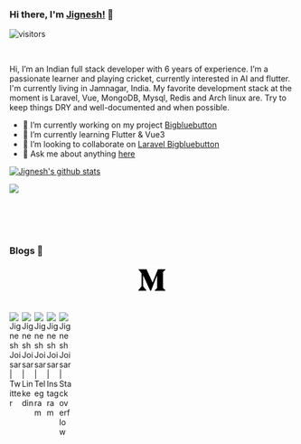 ### Hi there, I'm [Jignesh!](https://jigneshjoisar.web.app) 👋

 ![visitors](https://visitor-badge.laobi.icu/badge?page_id=joisarjignesh.joisarjignesh)

<br />

Hi, I’m an Indian full stack developer with 6 years of experience. I’m a passionate learner and playing cricket, currently interested in AI and flutter. I'm currently living in Jamnagar, India. My favorite development stack at the moment is Laravel, Vue, MongoDB, Mysql, Redis and Arch linux are. Try to keep things DRY and well-documented and when possible.

- 🔭 I’m currently working on my project [Bigbluebutton](https://github.com/joisarjignesh/bigbluebutton)
- 🌱 I’m currently learning Flutter & Vue3
- 👯 I’m looking to collaborate on [Laravel Bigbluebutton](https://github.com/joisarjignesh/bigbluebutton)
- 💬 Ask me about anything [here](https://github.com/joisarjignesh/joisarjignesh/issues)

[![Jignesh's github stats](https://github-readme-stats-vercel-6rkilqt92-joisarjignesh.vercel.app/api?username=joisarjignesh&show_icons=true&title_color=fff&icon_color=79ff97&text_color=9f9f9f&bg_color=151515)](https://jigneshjoisar.web.app/)

<a href="https://github.com/joisarjignesh/bigbluebutton">
  <img align="left" src="https://github-readme-stats-vercel-sand.vercel.app/api/pin/?username=joisarjignesh&repo=bigbluebutton&title_color=fff&icon_color=79ff97&text_color=9f9f9f&bg_color=151515" />
</a><br/>  

<br />
<br />
<br />
<br />

###  Blogs 🌱

<p align="center">
  <a href="https://medium.com/@joisarjignesh">
    <img src="https://github.com/joisarjignesh/joisarjignesh/blob/master/assets/icon/medium.svg">
  </a>  
</p>


<br/>
<a href="https://twitter.com/joisarjignesh">
  <img align="left" alt="Jignesh Joisar | Twitter" width="22px" src="https://cdn.jsdelivr.net/npm/simple-icons@v3/icons/twitter.svg" />
</a>
<a href="https://www.linkedin.com/in/joisarjignesh/">
  <img align="left" alt="Jignesh Joisar | Linkedin" width="22px" src="https://cdn.jsdelivr.net/npm/simple-icons@v3/icons/linkedin.svg" />
</a>
<a href="https://t.me/joisarjignesh">
  <img align="left" alt="Jignesh Joisar | Telegram" width="22px" src="https://cdn.jsdelivr.net/npm/simple-icons@v3/icons/telegram.svg" />
</a>
<a href="https://www.instagram.com/jigneshjoisar">
  <img align="left" alt="Jignesh Joisar | Instagram" width="22px" src="https://cdn.jsdelivr.net/npm/simple-icons@v3/icons/instagram.svg" />
</a>
<a href="https://stackoverflow.com/users/4101154/jignesh-joisar">
  <img align="left" alt="Jignesh Joisar | Stackoverflow" width="22px" src="https://cdn.jsdelivr.net/npm/simple-icons@v3/icons/stackoverflow.svg"  />
</a>

